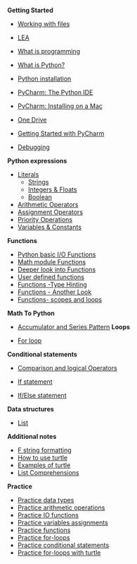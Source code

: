 **Getting Started**

- [Working with files](Notes/Getting_Started/FileManipulation.md)

- [LEA](/Notes/Getting_Started/LEA.md)

- [What is programming](Notes/Getting_StartedWhatIsProgramming)

- [What is Python?](Notes/Getting_Started/Introduction_to_Python)

- [Python installation](Notes/Getting_Started/Python_Installation)

- [PyCharm: The Python IDE](Notes/Getting_Started/PyCharm_IDE_installation)

- [PyCharm: Installing on a Mac](Notes/Getting_Started/Installing_Pycharm_on_Mac.md)

- [One Drive](Notes/Getting_Started/one_drive.md)

- [Getting Started with PyCharm](Notes/Getting_Started/create_new_project)


- [Debugging](Notes/Getting_Started/debugging)



**Python expressions**

- [Literals](Notes/01_Expressions_Literals)
  - [Strings](Notes/01_Expressions_Literals_Strings)
  - [Integers & Floats](Notes/01_Expressions_Literals_Integers_Floats)
  - [Boolean](Notes/01_Expressions_Literals_Boolean)
- [Arithmetic Operators](Notes/01_Expressions_Operators)
- [Assignment Operators](Notes/01_Expressions_Operators_Assignment)
- [Priority Operations](Notes/01_Expressions_Priority_Operators)
- [Variables & Constants](Notes/01_Expressions_Variables_Constants)

**Functions**

- [Python basic I/O Functions](Notes/01_Expressions_functions_print_input)
- [Math module Functions](Notes/01_Expressions_Functions_math_module)
- [Deeper look into Functions](Notes/01_Expressions_Functions)
- [User defined functions](Notes/01_Expressions_Functions_user_defined)
- [Functions -Type Hinting](Notes/01_Expressions_Functions_Type_Hint)
- [Functions - Another Look](https://john-abbott-college.github.io/SN1-Notes/Notes/01_Expressions_Functions_Cartoon.pdf)
- [Functions- scopes and loops](Notes/01_Functions_and_scopes)

**Math To Python**

- [Accumulator and Series Pattern](Notes/04_accumulator_pattern)
**Loops** 

- [For loop](Notes/04_for_loop)

**Conditional statements**

- [Comparison and logical Operators](Notes/01_Expressions_Operators_Logical)

- [If statement](Notes/03_Conditions_if)

- [If/Else statement](./Notes/03_Conditions_if-else)

**Data structures**
- [List](Notes/02_list)

**Additional notes**

- [F string formatting](Notes/01_Expressions_Literals_f_strings)
- [How to use turtle](Notes/01_Turtle_Graphics)
- [Examples of turtle](Notes/01_Draw_a_simple_house)
- [List Comprehensions](Notes/04_for_loop_list_comprehension)


**Practice**

- [Practice data types](Practice_questions/01_Practice_DataTypes)
- [Practice arithmetic operations](Practice_questions/02_Practice_Arithmetics)
- [Practice IO functions](Practice_questions/03_Practice_IO)
- [Practice variables assignments](Practice_questions/04_Practice_Variables)
- [Practice functions](Practice_questions/05_Practice_Functions)
- [Practice for-loops](Practice_questions/07_Practice_Loops)
- [Practice conditional statements](Practice_questions/06_Practice_Conditional_statements)
- [Practice for-loops with turtle](Practice_questions/08_Practice_loops_drawing_with_turtle)



<!--

**Coming up next on JAC TV...**


**Week 11**

- [Dictionary](Notes/02_Dictionaries)
- [Tuple](Notes/02_Tuples)

**Week 12**

- [While loop](./Notes/04_while_loop) ? 
- Matplotlib TODO
- Graphs TODO

**Week 13**

- Reading and Writing to a file TODO 
- CSV files TODO 

**Week 14**

- Intro to numpy TODO


**Week 15**

- Algorithm Design & Implementation
- Exam level questions 

**Week 15**

- Review

-->













